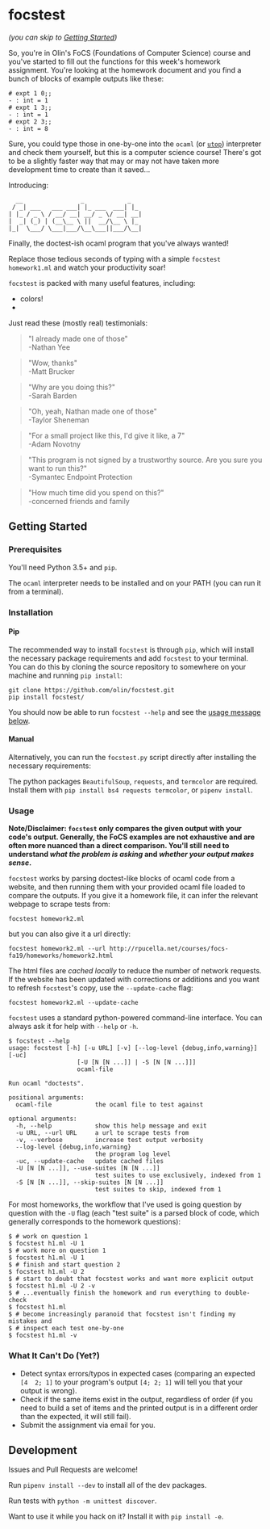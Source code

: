 # focstest
_(you can skip to [Getting Started](#getting-started))_

So, you're in Olin's FoCS (Foundations of Computer Science) course and you've
started to fill out the functions for this week's homework assignment. You're
looking at the homework document and you find a bunch of blocks of example
outputs like these:
```
# expt 1 0;;
- : int = 1
# expt 1 3;;
- : int = 1
# expt 2 3;;
- : int = 8
```
Sure, you could type those in one-by-one into the `ocaml` (or
[`utop`](https://github.com/ocaml-community/utop)) interpreter and check them
yourself, but this is a computer science course! There's got to be a slightly
faster way that may or may not have taken more development time to create than
it saved...

Introducing:
```
  __                _            _
 / _| ___   ___ ___| |_ ___  ___| |_
| |_ / _ \ / __/ __| __/ _ \/ __| __|
|  _| (_) | (__\__ \ ||  __/\__ \ |_
|_|  \___/ \___|___/\__\___||___/\__|
```
Finally, the doctest-ish ocaml program that you've always wanted!

Replace those tedious seconds of typing with a simple
`focstest homework1.ml` and watch your productivity soar!

`focstest` is packed with many useful features, including:
- colors!
- 

Just read these (mostly real) testimonials:

> "I already made one of those"  
> \-Nathan Yee

> "Wow, thanks"  
> \-Matt Brucker

> "Why are you doing this?"  
> \-Sarah Barden

> "Oh, yeah, Nathan made one of those"  
> \-Taylor Sheneman

> "For a small project like this, I'd give it like, a 7"  
> \-Adam Novotny

> "This program is not signed by a trustworthy source. Are you sure you want to
> run this?"  
> \-Symantec Endpoint Protection

> "How much time did you spend on this?"  
> \-concerned friends and family

## Getting Started

### Prerequisites

You'll need Python 3.5+ and `pip`.

The `ocaml` interpreter needs to be installed and on your PATH (you can run it
from a terminal).

### Installation

#### Pip

The recommended way to install `focstest` is through `pip`, which will install the
necessary package requirements and add `focstest` to your terminal. You can do
this by cloning the source repository to somewhere on your machine and running
`pip install`:

```shell
git clone https://github.com/olin/focstest.git
pip install focstest/
```

You should now be able to run `focstest --help` and see the
[usage message below](#usage).

#### Manual

Alternatively, you can run the `focstest.py` script directly after installing
the necessary requirements:

The python packages `BeautifulSoup`, `requests`, and `termcolor` are required.
Install them with `pip install bs4 requests termcolor`, or `pipenv install`.

### Usage

**Note/Disclaimer: `focstest` only compares the given output with your code's output.
Generally, the FoCS examples are not exhaustive and are often more nuanced than
a direct comparison. You'll still need to understand _what the problem is asking_
and _whether your output makes sense_.**

`focstest` works by parsing doctest-like blocks of ocaml code from a website,
and then running them with your provided ocaml file loaded to compare the
outputs. If you give it a homework file, it can infer the relevant webpage to
scrape tests from:
```
focstest homework2.ml
```
but you can also give it a url directly:
```
focstest homework2.ml --url http://rpucella.net/courses/focs-fa19/homeworks/homework2.html
```
The html files are _cached locally_ to reduce the number of network requests. If
the website has been updated with corrections or additions and you want to
refresh `focstest`'s copy, use the `--update-cache` flag:
```
focstest homework2.ml --update-cache
```


`focstest` uses a standard python-powered command-line interface. You can always
ask it for help with `--help` or `-h`.

```
$ focstest --help
usage: focstest [-h] [-u URL] [-v] [--log-level {debug,info,warning}] [-uc]
                   [-U [N [N ...]] | -S [N [N ...]]]
                   ocaml-file

Run ocaml "doctests".

positional arguments:
  ocaml-file            the ocaml file to test against

optional arguments:
  -h, --help            show this help message and exit
  -u URL, --url URL     a url to scrape tests from
  -v, --verbose         increase test output verbosity
  --log-level {debug,info,warning}
                        the program log level
  -uc, --update-cache   update cached files
  -U [N [N ...]], --use-suites [N [N ...]]
                        test suites to use exclusively, indexed from 1
  -S [N [N ...]], --skip-suites [N [N ...]]
                        test suites to skip, indexed from 1
```

For most homeworks, the workflow that I've used is going question by question
with the `-U` flag (each "test suite" is a parsed block of code, which generally
corresponds to the homework questions):
```shell
$ # work on question 1
$ focstest h1.ml -U 1
$ # work more on question 1
$ focstest h1.ml -U 1
$ # finish and start question 2
$ focstest h1.ml -U 2
$ # start to doubt that focstest works and want more explicit output
$ focstest h1.ml -U 2 -v
$ # ...eventually finish the homework and run everything to double-check
$ focstest h1.ml
$ # become increasingly paranoid that focstest isn't finding my mistakes and
$ # inspect each test one-by-one
$ focstest h1.ml -v
```

### What It Can't Do (Yet?)

- Detect syntax errors/typos in expected cases (comparing an expected `[4  2; 1]` to your program's output `[4; 2; 1]` will tell you that your output is wrong).
- Check if the same items exist in the output, regardless of order (if you need to build a set of items and the printed output is in a different order than the expected, it will still fail).
- Submit the assignment via email for you.

## Development

Issues and Pull Requests are welcome!

Run `pipenv install --dev` to install all of the dev packages.

Run tests with `python -m unittest discover`.

Want to use it while you hack on it? Install it with `pip install -e`.
